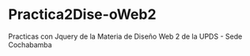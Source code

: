 # Practica2Dise-oWeb2
Practicas con Jquery de la Materia de Diseño Web 2 de la UPDS - Sede Cochabamba
